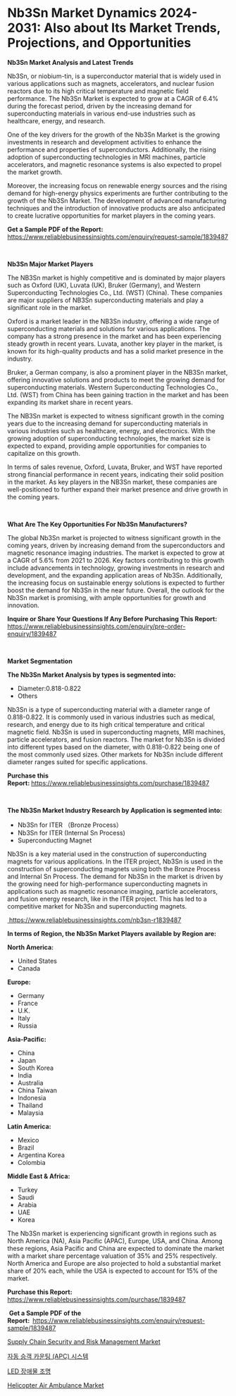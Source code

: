 <p><h1>Nb3Sn Market Dynamics 2024-2031: Also about Its Market Trends, Projections, and Opportunities</h1></p><p><strong>Nb3Sn Market Analysis and Latest Trends</strong></p>
<p><p>Nb3Sn, or niobium-tin, is a superconductor material that is widely used in various applications such as magnets, accelerators, and nuclear fusion reactors due to its high critical temperature and magnetic field performance. The Nb3Sn Market is expected to grow at a CAGR of 6.4% during the forecast period, driven by the increasing demand for superconducting materials in various end-use industries such as healthcare, energy, and research.</p><p>One of the key drivers for the growth of the Nb3Sn Market is the growing investments in research and development activities to enhance the performance and properties of superconductors. Additionally, the rising adoption of superconducting technologies in MRI machines, particle accelerators, and magnetic resonance systems is also expected to propel the market growth.</p><p>Moreover, the increasing focus on renewable energy sources and the rising demand for high-energy physics experiments are further contributing to the growth of the Nb3Sn Market. The development of advanced manufacturing techniques and the introduction of innovative products are also anticipated to create lucrative opportunities for market players in the coming years.</p></p>
<p><strong>Get a Sample PDF of the Report:&nbsp;</strong> <a href="https://www.reliablebusinessinsights.com/enquiry/request-sample/1839487">https://www.reliablebusinessinsights.com/enquiry/request-sample/1839487</a></p>
<p>&nbsp;</p>
<p><strong>Nb3Sn Major Market Players</strong></p>
<p><p>The NB3Sn market is highly competitive and is dominated by major players such as Oxford (UK), Luvata (UK), Bruker (Germany), and Western Superconducting Technologies Co., Ltd. (WST) (China). These companies are major suppliers of NB3Sn superconducting materials and play a significant role in the market.</p><p>Oxford is a market leader in the NB3Sn industry, offering a wide range of superconducting materials and solutions for various applications. The company has a strong presence in the market and has been experiencing steady growth in recent years. Luvata, another key player in the market, is known for its high-quality products and has a solid market presence in the industry.</p><p>Bruker, a German company, is also a prominent player in the NB3Sn market, offering innovative solutions and products to meet the growing demand for superconducting materials. Western Superconducting Technologies Co., Ltd. (WST) from China has been gaining traction in the market and has been expanding its market share in recent years.</p><p>The NB3Sn market is expected to witness significant growth in the coming years due to the increasing demand for superconducting materials in various industries such as healthcare, energy, and electronics. With the growing adoption of superconducting technologies, the market size is expected to expand, providing ample opportunities for companies to capitalize on this growth.</p><p>In terms of sales revenue, Oxford, Luvata, Bruker, and WST have reported strong financial performance in recent years, indicating their solid position in the market. As key players in the NB3Sn market, these companies are well-positioned to further expand their market presence and drive growth in the coming years.</p></p>
<p>&nbsp;</p>
<p><strong>What Are The Key Opportunities For Nb3Sn Manufacturers?</strong></p>
<p><p>The global Nb3Sn market is projected to witness significant growth in the coming years, driven by increasing demand from the superconductors and magnetic resonance imaging industries. The market is expected to grow at a CAGR of 5.6% from 2021 to 2026. Key factors contributing to this growth include advancements in technology, growing investments in research and development, and the expanding application areas of Nb3Sn. Additionally, the increasing focus on sustainable energy solutions is expected to further boost the demand for Nb3Sn in the near future. Overall, the outlook for the Nb3Sn market is promising, with ample opportunities for growth and innovation.</p></p>
<p><strong>Inquire or Share Your Questions If Any Before Purchasing This Report:</strong> <a href="https://www.reliablebusinessinsights.com/enquiry/pre-order-enquiry/1839487">https://www.reliablebusinessinsights.com/enquiry/pre-order-enquiry/1839487</a></p>
<p>&nbsp;</p>
<p><strong>Market Segmentation</strong></p>
<p><strong>The Nb3Sn Market Analysis by types is segmented into:</strong></p>
<p><ul><li>Diameter:0.818-0.822</li><li>Others</li></ul></p>
<p><p>Nb3Sn is a type of superconducting material with a diameter range of 0.818-0.822. It is commonly used in various industries such as medical, research, and energy due to its high critical temperature and critical magnetic field. Nb3Sn is used in superconducting magnets, MRI machines, particle accelerators, and fusion reactors. The market for Nb3Sn is divided into different types based on the diameter, with 0.818-0.822 being one of the most commonly used sizes. Other markets for Nb3Sn include different diameter ranges suited for specific applications.</p></p>
<p><strong>Purchase this Report:&nbsp;</strong><a href="https://www.reliablebusinessinsights.com/purchase/1839487">https://www.reliablebusinessinsights.com/purchase/1839487</a></p>
<p>&nbsp;</p>
<p><strong>The Nb3Sn Market Industry Research by Application is segmented into:</strong></p>
<p><ul><li>Nb3Sn for ITER （Bronze Process）</li><li>Nb3Sn for ITER (Internal Sn Process)</li><li>Superconducting Magnet</li></ul></p>
<p><p>Nb3Sn is a key material used in the construction of superconducting magnets for various applications. In the ITER project, Nb3Sn is used in the construction of superconducting magnets using both the Bronze Process and Internal Sn Process. The demand for Nb3Sn in the market is driven by the growing need for high-performance superconducting magnets in applications such as magnetic resonance imaging, particle accelerators, and fusion energy research, like in the ITER project. This has led to a competitive market for Nb3Sn and superconducting magnets.</p></p>
<p><a href="https://www.reliablebusinessinsights.com/nb3sn-r1839487">&nbsp;https://www.reliablebusinessinsights.com/nb3sn-r1839487</a></p>
<p><strong>In terms of Region, the Nb3Sn Market Players available by Region are:</strong></p>
<p>
    <p> <strong> North America: </strong>
        <ul>
            <li>United States</li>
            <li>Canada</li>
        </ul>
        </p> 
    <p> <strong> Europe: </strong>
        <ul>
            <li>Germany</li>
            <li>France</li>
            <li>U.K.</li>
            <li>Italy</li>
            <li>Russia</li>
        </ul>
        </p> 
    <p> <strong> Asia-Pacific: </strong>
        <ul>
            <li>China</li>
            <li>Japan</li>
            <li>South Korea</li>
            <li>India</li>
            <li>Australia</li>
            <li>China Taiwan</li>
            <li>Indonesia</li>
            <li>Thailand</li>
            <li>Malaysia</li>
        </ul>
        </p> 
    <p> <strong> Latin America: </strong>
        <ul>
            <li>Mexico</li>
            <li>Brazil</li>
            <li>Argentina Korea</li>
            <li>Colombia</li>
        </ul>
        </p> 
    <p> <strong> Middle East & Africa: </strong>
        <ul>
            <li>Turkey</li>
            <li>Saudi</li>
            <li>Arabia</li>
            <li>UAE</li>
            <li>Korea</li>
        </ul>
    </p>
    </p>
<p><p>The Nb3Sn market is experiencing significant growth in regions such as North America (NA), Asia Pacific (APAC), Europe, USA, and China. Among these regions, Asia Pacific and China are expected to dominate the market with a market share percentage valuation of 35% and 25% respectively. North America and Europe are also projected to hold a substantial market share of 20% each, while the USA is expected to account for 15% of the market.</p></p>
<p><strong>Purchase this Report: </strong><a href="https://www.reliablebusinessinsights.com/purchase/1839487">https://www.reliablebusinessinsights.com/purchase/1839487</a></p>
<p>&nbsp;<strong>Get a Sample PDF of the Report:&nbsp;&nbsp;</strong><a href="https://www.reliablebusinessinsights.com/enquiry/request-sample/1839487">https://www.reliablebusinessinsights.com/enquiry/request-sample/1839487</a></p>
<p><strong></strong></p>
<p><p><a href="https://github.com/santosh758595/Market-Research-Report-List-5/blob/main/supply-chain-security-and-risk-management-market.md">Supply Chain Security and Risk Management Market</a></p><p><a href="https://github.com/ahmadrevanz10/Market-Research-Report-List-1/blob/main/2913306129697.md">자동 승객 카운팅 (APC) 시스템</a></p><p><a href="https://github.com/nigaleamar09/Market-Research-Report-List-1/blob/main/7110422129698.md">LED 장애물 조명</a></p><p><a href="https://github.com/faisalayoob601/Market-Research-Report-List-1/blob/main/helicopter-air-ambulance-market.md">Helicopter Air Ambulance Market</a></p></p>
